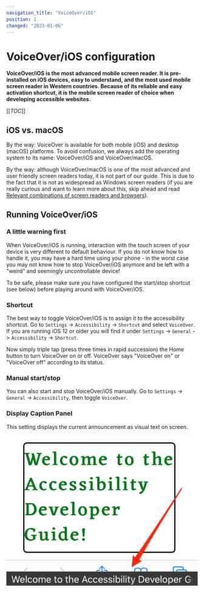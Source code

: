 ```yaml
---
navigation_title: "VoiceOver/iOS"
position: 1
changed: "2023-01-06"
---
```


# VoiceOver/iOS configuration

**VoiceOver/iOS is the most advanced mobile screen reader. It is pre-installed on iOS devices, easy to understand, and the most used mobile screen reader in Western countries. Because of its reliable and easy activation shortcut, it is the mobile screen reader of choice when developing accessible websites.**

[[_TOC_]]

## iOS vs. macOS

By the way: VoiceOver is available for both mobile (iOS) and desktop (macOS) platforms. To avoid confusion, we always add the operating system to its name: VoiceOver/iOS and VoiceOver/macOS.

By the way: although VoiceOver/macOS is one of the most advanced and user friendly screen readers today, it is not part of our guide. This is due to the fact that it is not as widespread as Windows screen readers (if you are really curious and want to learn more about this, skip ahead and read [Relevant combinations of screen readers and browsers](/knowledge/screen-readers/relevant-combinations/)).

## Running VoiceOver/iOS

### A little warning first

When VoiceOver/iOS is running, interaction with the touch screen of your device is very different to default behaviour. If you do not know how to handle it, you may have a hard time using your phone - in the worst case you may not know how to stop VoiceOver/iOS anymore and be left with a "weird" and seemingly uncontrollable device!

To be safe, please make sure you have configured the start/stop shortcut (see below) before playing around with VoiceOver/iOS.

### Shortcut

The best way to toggle VoiceOver/iOS is to assign it to the accessibility shortcut. Go to `Settings` -> `Accessibility` -> `Shortcut` and select `VoiceOver`. If you are running iOS 12 or older you will find it under `Settings` -> `General` -> `Accessibility` -> `Shortcut`.

Now simply triple tap (press three times in rapid succession) the Home button to turn VoiceOver on or off. VoiceOver says "VoiceOver on" or "VoiceOver off" according to its status.

### Manual start/stop

You can also start and stop VoiceOver/iOS manually. Go to `Settings` -> `General` -> `Accessibility`, then toggle `VoiceOver`.

### Display Caption Panel

This setting displays the current announcement as visual text on screen.

![VoiceOver/iOS Caption Panel](_media/voiceover-ios-caption-panel.png)
